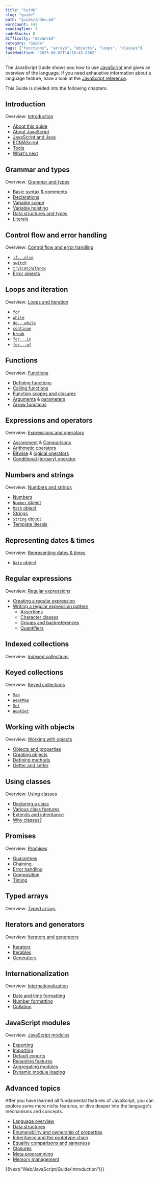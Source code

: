 ```yaml
---
title: "Guide"
slug: "guide"
path: "guide/index.md"
wordCount: 441
readingTime: 3
codeBlocks: 0
difficulty: "advanced"
category: "Guide"
tags: ["functions", "arrays", "objects", "loops", "classes"]
lastModified: "2025-08-02T14:16:43.836Z"
---
```



The JavaScript Guide shows you how to use [JavaScript](/en-US/docs/Web/JavaScript) and gives an overview of the language. If you need exhaustive information about a language feature, have a look at the [JavaScript reference](/en-US/docs/Web/JavaScript/Reference).

This Guide is divided into the following chapters.

## Introduction

Overview: [Introduction](/en-US/docs/Web/JavaScript/Guide/Introduction)

- [About this guide](/en-US/docs/Web/JavaScript/Guide/Introduction#where_to_find_javascript_information)
- [About JavaScript](/en-US/docs/Web/JavaScript/Guide/Introduction#what_is_javascript)
- [JavaScript and Java](/en-US/docs/Web/JavaScript/Guide/Introduction#javascript_and_java)
- [ECMAScript](/en-US/docs/Web/JavaScript/Guide/Introduction#javascript_and_the_ecmascript_specification)
- [Tools](/en-US/docs/Web/JavaScript/Guide/Introduction#getting_started_with_javascript)
- [What's next](/en-US/docs/Web/JavaScript/Guide/Introduction#whats_next)

## Grammar and types

Overview: [Grammar and types](/en-US/docs/Web/JavaScript/Guide/Grammar_and_types)

- [Basic syntax & comments](/en-US/docs/Web/JavaScript/Guide/Grammar_and_types#basics)
- [Declarations](/en-US/docs/Web/JavaScript/Guide/Grammar_and_types#declarations)
- [Variable scope](/en-US/docs/Web/JavaScript/Guide/Grammar_and_types#variable_scope)
- [Variable hoisting](/en-US/docs/Web/JavaScript/Guide/Grammar_and_types#variable_hoisting)
- [Data structures and types](/en-US/docs/Web/JavaScript/Guide/Grammar_and_types#data_structures_and_types)
- [Literals](/en-US/docs/Web/JavaScript/Guide/Grammar_and_types#literals)

## Control flow and error handling

Overview: [Control flow and error handling](/en-US/docs/Web/JavaScript/Guide/Control_flow_and_error_handling)

- [`if...else`](/en-US/docs/Web/JavaScript/Guide/Control_flow_and_error_handling#if...else_statement)
- [`switch`](/en-US/docs/Web/JavaScript/Guide/Control_flow_and_error_handling#switch_statement)
- [`try`/`catch`/`throw`](/en-US/docs/Web/JavaScript/Guide/Control_flow_and_error_handling#exception_handling_statements)
- [Error objects](/en-US/docs/Web/JavaScript/Guide/Control_flow_and_error_handling#utilizing_error_objects)

## Loops and iteration

Overview: [Loops and iteration](/en-US/docs/Web/JavaScript/Guide/Loops_and_iteration)

- [`for`](/en-US/docs/Web/JavaScript/Guide/Loops_and_iteration#for_statement)
- [`while`](/en-US/docs/Web/JavaScript/Guide/Loops_and_iteration#while_statement)
- [`do...while`](/en-US/docs/Web/JavaScript/Guide/Loops_and_iteration#do...while_statement)
- [`continue`](/en-US/docs/Web/JavaScript/Guide/Loops_and_iteration#continue_statement)
- [`break`](/en-US/docs/Web/JavaScript/Guide/Loops_and_iteration#break_statement)
- [`for...in`](/en-US/docs/Web/JavaScript/Guide/Loops_and_iteration#for...in_statement)
- [`for...of`](/en-US/docs/Web/JavaScript/Guide/Loops_and_iteration#for...of_statement)

## Functions

Overview: [Functions](/en-US/docs/Web/JavaScript/Guide/Functions)

- [Defining functions](/en-US/docs/Web/JavaScript/Guide/Functions#defining_functions)
- [Calling functions](/en-US/docs/Web/JavaScript/Guide/Functions#calling_functions)
- [Function scopes and closures](/en-US/docs/Web/JavaScript/Guide/Functions#function_scopes_and_closures)
- [Arguments](/en-US/docs/Web/JavaScript/Guide/Functions#using_the_arguments_object) & [parameters](/en-US/docs/Web/JavaScript/Guide/Functions#function_parameters)
- [Arrow functions](/en-US/docs/Web/JavaScript/Guide/Functions#arrow_functions)

## Expressions and operators

Overview: [Expressions and operators](/en-US/docs/Web/JavaScript/Guide/Expressions_and_operators)

- [Assignment](/en-US/docs/Web/JavaScript/Guide/Expressions_and_operators#assignment_operators) & [Comparisons](/en-US/docs/Web/JavaScript/Guide/Expressions_and_operators#comparison_operators)
- [Arithmetic operators](/en-US/docs/Web/JavaScript/Guide/Expressions_and_operators#arithmetic_operators)
- [Bitwise](/en-US/docs/Web/JavaScript/Guide/Expressions_and_operators#bitwise_operators) & [logical operators](/en-US/docs/Web/JavaScript/Guide/Expressions_and_operators#logical_operators)
- [Conditional (ternary) operator](/en-US/docs/Web/JavaScript/Guide/Expressions_and_operators#conditional_ternary_operator)

## Numbers and strings

Overview: [Numbers and strings](/en-US/docs/Web/JavaScript/Guide/Numbers_and_strings)

- [Numbers](/en-US/docs/Web/JavaScript/Guide/Numbers_and_strings#numbers)
- [`Number` object](/en-US/docs/Web/JavaScript/Guide/Numbers_and_strings#number_object)
- [`Math` object](/en-US/docs/Web/JavaScript/Guide/Numbers_and_strings#math_object)
- [Strings](/en-US/docs/Web/JavaScript/Guide/Numbers_and_strings#strings)
- [`String` object](/en-US/docs/Web/JavaScript/Guide/Numbers_and_strings#string_object)
- [Template literals](/en-US/docs/Web/JavaScript/Guide/Numbers_and_strings#template_literals)

## Representing dates & times

Overview: [Representing dates & times](/en-US/docs/Web/JavaScript/Guide/Representing_dates_times)

- [`Date` object](/en-US/docs/Web/JavaScript/Guide/Representing_dates_times#date_object)

## Regular expressions

Overview: [Regular expressions](/en-US/docs/Web/JavaScript/Guide/Regular_expressions)

- [Creating a regular expression](/en-US/docs/Web/JavaScript/Guide/Regular_expressions#creating_a_regular_expression)
- [Writing a regular expression pattern](/en-US/docs/Web/JavaScript/Guide/Regular_expressions#writing_a_regular_expression_pattern)
  - [Assertions](/en-US/docs/Web/JavaScript/Guide/Regular_expressions/Assertions)
  - [Character classes](/en-US/docs/Web/JavaScript/Guide/Regular_expressions/Character_classes)
  - [Groups and backreferences](/en-US/docs/Web/JavaScript/Guide/Regular_expressions/Groups_and_backreferences)
  - [Quantifiers](/en-US/docs/Web/JavaScript/Guide/Regular_expressions/Quantifiers)

## Indexed collections

Overview: [Indexed collections](/en-US/docs/Web/JavaScript/Guide/Indexed_collections)

## Keyed collections

Overview: [Keyed collections](/en-US/docs/Web/JavaScript/Guide/Keyed_collections)

- [`Map`](/en-US/docs/Web/JavaScript/Guide/Keyed_collections#map_object)
- [`WeakMap`](/en-US/docs/Web/JavaScript/Guide/Keyed_collections#weakmap_object)
- [`Set`](/en-US/docs/Web/JavaScript/Guide/Keyed_collections#set_object)
- [`WeakSet`](/en-US/docs/Web/JavaScript/Guide/Keyed_collections#weakset_object)

## Working with objects

Overview: [Working with objects](/en-US/docs/Web/JavaScript/Guide/Working_with_objects)

- [Objects and properties](/en-US/docs/Web/JavaScript/Guide/Working_with_objects#objects_and_properties)
- [Creating objects](/en-US/docs/Web/JavaScript/Guide/Working_with_objects#creating_new_objects)
- [Defining methods](/en-US/docs/Web/JavaScript/Guide/Working_with_objects#defining_methods)
- [Getter and setter](/en-US/docs/Web/JavaScript/Guide/Working_with_objects#defining_getters_and_setters)

## Using classes

Overview: [Using classes](/en-US/docs/Web/JavaScript/Guide/Using_classes)

- [Declaring a class](/en-US/docs/Web/JavaScript/Guide/Using_classes#declaring_a_class)
- [Various class features](/en-US/docs/Web/JavaScript/Guide/Using_classes#constructor)
- [Extends and inheritance](/en-US/docs/Web/JavaScript/Guide/Using_classes#extends_and_inheritance)
- [Why classes?](/en-US/docs/Web/JavaScript/Guide/Using_classes#why_classes)

## Promises

Overview: [Promises](/en-US/docs/Web/JavaScript/Guide/Using_promises)

- [Guarantees](/en-US/docs/Web/JavaScript/Guide/Using_promises#guarantees)
- [Chaining](/en-US/docs/Web/JavaScript/Guide/Using_promises#chaining)
- [Error handling](/en-US/docs/Web/JavaScript/Guide/Using_promises#error_handling)
- [Composition](/en-US/docs/Web/JavaScript/Guide/Using_promises#composition)
- [Timing](/en-US/docs/Web/JavaScript/Guide/Using_promises#timing)

## Typed arrays

Overview: [Typed arrays](/en-US/docs/Web/JavaScript/Guide/Typed_arrays)

## Iterators and generators

Overview: [Iterators and generators](/en-US/docs/Web/JavaScript/Guide/Iterators_and_generators)

- [Iterators](/en-US/docs/Web/JavaScript/Guide/Iterators_and_generators#iterators)
- [Iterables](/en-US/docs/Web/JavaScript/Guide/Iterators_and_generators#iterables)
- [Generators](/en-US/docs/Web/JavaScript/Guide/Iterators_and_generators#generator_functions)

## Internationalization

Overview: [Internationalization](/en-US/docs/Web/JavaScript/Guide/Internationalization)

- [Date and time formatting](/en-US/docs/Web/JavaScript/Guide/Internationalization#date_and_time_formatting)
- [Number formatting](/en-US/docs/Web/JavaScript/Guide/Internationalization#number_formatting)
- [Collation](/en-US/docs/Web/JavaScript/Guide/Internationalization#collation)

## JavaScript modules

Overview: [JavaScript modules](/en-US/docs/Web/JavaScript/Guide/Modules)

- [Exporting](/en-US/docs/Web/JavaScript/Guide/Modules#exporting_module_features)
- [Importing](/en-US/docs/Web/JavaScript/Guide/Modules#importing_features_into_your_script)
- [Default exports](/en-US/docs/Web/JavaScript/Guide/Modules#default_exports_versus_named_exports)
- [Renaming features](/en-US/docs/Web/JavaScript/Guide/Modules#renaming_imports_and_exports)
- [Aggregating modules](/en-US/docs/Web/JavaScript/Guide/Modules#aggregating_modules)
- [Dynamic module loading](/en-US/docs/Web/JavaScript/Guide/Modules#dynamic_module_loading)

## Advanced topics

After you have learned all fundamental features of JavaScript, you can explore some more niche features, or dive deeper into the language's mechanisms and concepts.

- [Language overview](/en-US/docs/Web/JavaScript/Guide/Language_overview)
- [Data structures](/en-US/docs/Web/JavaScript/Guide/Data_structures)
- [Enumerability and ownership of properties](/en-US/docs/Web/JavaScript/Guide/Enumerability_and_ownership_of_properties)
- [Inheritance and the prototype chain](/en-US/docs/Web/JavaScript/Guide/Inheritance_and_the_prototype_chain)
- [Equality comparisons and sameness](/en-US/docs/Web/JavaScript/Guide/Equality_comparisons_and_sameness)
- [Closures](/en-US/docs/Web/JavaScript/Guide/Closures)
- [Meta programming](/en-US/docs/Web/JavaScript/Guide/Meta_programming)
- [Memory management](/en-US/docs/Web/JavaScript/Guide/Memory_management)

{{Next("Web/JavaScript/Guide/Introduction")}}
